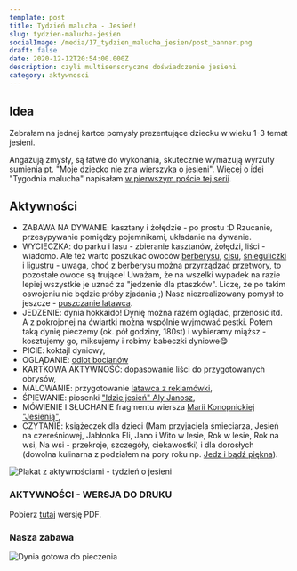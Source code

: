 ```yaml
---
template: post
title: Tydzień malucha - Jesień!
slug: tydzien-malucha-jesien
socialImage: /media/17_tydzien_malucha_jesien/post_banner.png
draft: false
date: 2020-12-12T20:54:00.000Z
description: czyli multisensoryczne doświadczenie jesieni
category: aktywnosci
---
```


## Idea
Zebrałam na jednej kartce pomysły prezentujące dziecku w wieku 1-3 temat jesieni. 

Angażują zmysły, są łatwe do wykonania, skutecznie wymazują wyrzuty sumienia pt. "Moje dziecko nie zna wierszyka o jesieni". Więcej o idei "Tygodnia malucha" napisałam [w pierwszym poście tej serii](http://mamameoke.pl/posts/tydzien-malucha-wies).

## Aktywności

- ZABAWA NA DYWANIE: kasztany i żołędzie - po prostu :D Rzucanie, przesypywanie pomiędzy pojemnikami, układanie na dywanie.
- WYCIECZKA: do parku i lasu - zbieranie kasztanów, żołędzi, liści - wiadomo. Ale też warto poszukać owoców [berberysu](https://pl.wikipedia.org/wiki/Berberys), [cisu](https://pl.wikipedia.org/wiki/Cis_pospolity), [śnieguliczki](https://pl.wikipedia.org/wiki/%C5%9Anieguliczka_bia%C5%82a) i [ligustru](https://pl.wikipedia.org/wiki/Ligustr_pospolity) - uwaga, choć z berberysu można przyrządzać przetwory, to pozostałe owoce są trujące! Uważam, że na wszelki wypadek na razie lepiej wszystkie je uznać za "jedzenie dla ptaszków". Liczę, że po takim oswojeniu nie będzie próby zjadania ;) Nasz niezrealizowany pomysł to jeszcze - [puszczanie latawca](https://kreatywnemacierzynstwo.pl/torebkowy-latawiec/).
- JEDZENIE: dynia hokkaido! Dynię można razem oglądać, przenosić itd. A z pokrojonej na ćwiartki można wspólnie wyjmować pestki. Potem taką dynię pieczemy (ok. pół godziny,  180st) i wybieramy miąższ - kosztujemy go, miksujemy i robimy babeczki dyniowe😋
- PICIE: koktajl dyniowy,
- OGLĄDANIE: [odlot bocianów](https://www.youtube.com/watch?v=PE05fWJxA_Y) 
- KARTKOWA AKTYWNOŚĆ: dopasowanie liści do przygotowanych obrysów,
- MALOWANIE: przygotowanie [latawca z reklamówki](https://kreatywnemacierzynstwo.pl/torebkowy-latawiec/),
- ŚPIEWANIE: piosenki ["Idzie jesień" Aly Janosz](https://open.spotify.com/track/7q1ABOakdsQ8EiWK2EqVsl?si=2C5UqKzbRCmUFHR_8d0UwQ),
- MÓWIENIE I SŁUCHANIE fragmentu wiersza [Marii Konopnickiej "Jesienią"](https://wolnelektury.pl/katalog/lektura/jesienia-wiersz-dla-dzieci.html),
- CZYTANIE: książeczek dla dzieci (Mam przyjaciela śmieciarza, Jesień na czereśniowej, Jabłonka Eli, Jano i Wito w lesie, Rok w lesie, Rok na wsi, Na wsi - przekroje, szczegóły, ciekawostki) i dla dorosłych (dowolna kulinarna z podziałem na pory roku np. [Jedz i bądź piękna](https://lubimyczytac.pl/ksiazka/4544737/jedz-i-badz-piekna-co-i-jak-jesc-by-miec-piekna-skore)).

![Plakat z aktywnościami - tydzień o jesieni](/media/17_tydzien_malucha_jesien/plakat.png "Plakat z aktywnościami- tydzień o jesieni")

### AKTYWNOŚCI - WERSJA DO DRUKU
Pobierz [tutaj](https://1drv.ms/b/s!AnBGESr7ZM4Nm6hk0ybsRYA0KT1ilQ?e=8ReO5H) wersję PDF.

### Nasza zabawa
<!-- ![Szukamy kasztanów](/media/17_tydzien_malucha_jesien/gdzie_kasztany.jpg "Szukamy kasztanów") -->

<!-- ![Śnieguliczka](/media/17_tydzien_malucha_jesien/snieguliczka.jpg "Śnieguliczka") -->

<!-- ![Berberys](/media/17_tydzien_malucha_jesien/berberys.jpg "Berberys") -->

![Dynia gotowa do pieczenia](/media/17_tydzien_malucha_jesien/dynia_do_pieczenia.jpg "Dynia gotowa do pieczenia")

<!-- ![Mniam](/media/17_tydzien_malucha_jesien/mniam.jpg "Mniam") -->

<!-- ![Babeczki](/media/17_tydzien_malucha_jesien/babeczki.jpg "Babeczki") -->